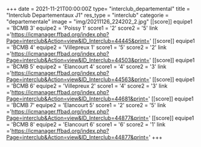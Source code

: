 +++
date = 2021-11-21T00:00:00Z
type= "interclub_departemental"
title = "Interclub Departementaux J1"
res_type =  "interclub"
categorie = "departementale"
image = "img/20211126_224202_2.jpg"
[[score]] 
equipe1 = 'BCMB 3' 
equipe2 = 'Poissy 1' 
score1 = '2' 
score2 = '5' 
link ='https://icmanager.ffbad.org/index.php?Page=interclub&Action=view&ID_Interclub=44445&print=' 
[[score]] 
equipe1 = 'BCMB 4' 
equipe2 = 'Villepreux 1' 
score1 = '5' 
score2 = '2' 
link ='https://icmanager.ffbad.org/index.php?Page=interclub&Action=view&ID_Interclub=44503&print=' 
[[score]] 
equipe1 = 'BCMB 5' 
equipe2 = 'Elancourt 4' 
score1 = '4' 
score2 = '3' 
link ='https://icmanager.ffbad.org/index.php?Page=interclub&Action=view&ID_Interclub=44563&print=' 
[[score]] 
equipe1 = 'BCMB 6' 
equipe2 = 'Villepreux 2' 
score1 = '4' 
score2 = '3' 
link ='https://icmanager.ffbad.org/index.php?Page=interclub&Action=view&ID_Interclub=44681&print=' 
[[score]] 
equipe1 = 'BCMB 7' 
equipe2 = 'Elancourt 5' 
score1 = '2' 
score2 = '5' 
link ='https://icmanager.ffbad.org/index.php?Page=interclub&Action=view&ID_Interclub=44877&print=' 
[[score]] 
equipe1 = 'BCMB 8' 
equipe2 = 'Elancourt 6' 
score1 = '6' 
score2 = '1' 
link ='https://icmanager.ffbad.org/index.php?Page=interclub&Action=view&ID_Interclub=44877&print=' 
+++